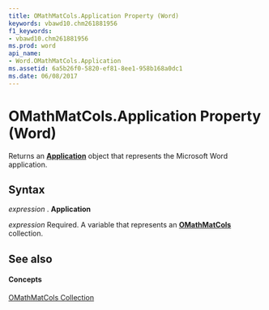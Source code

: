 ```yaml
---
title: OMathMatCols.Application Property (Word)
keywords: vbawd10.chm261881956
f1_keywords:
- vbawd10.chm261881956
ms.prod: word
api_name:
- Word.OMathMatCols.Application
ms.assetid: 6a5b26f0-5820-ef81-8ee1-958b168a0dc1
ms.date: 06/08/2017
---
```



# OMathMatCols.Application Property (Word)

Returns an  **[Application](Word.Application.md)** object that represents the Microsoft Word application.


## Syntax

 _expression_ . **Application**

 _expression_ Required. A variable that represents an **[OMathMatCols](Word.OMathMatCols.md)** collection.


## See also


#### Concepts


[OMathMatCols Collection](Word.OMathMatCols.md)


